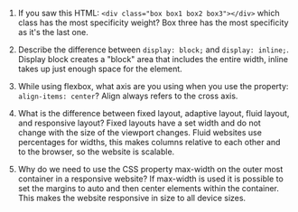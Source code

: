 <!-- Answers to the Self Study Questions go here -->

1. If you saw this HTML: `<div class="box box1 box2 box3"></div>` which class has the most specificity weight?
Box three has the most specificity as it's the last one.

2. Describe the difference between `display: block;` and `display: inline;`.
Display block creates a "block" area that includes the entire width, inline takes up just enough space for the element.

3. While using flexbox, what axis are you using when you use the property: `align-items: center`?
Align always refers to the cross axis.

4. What is the difference between fixed layout, adaptive layout, fluid layout, and responsive layout?
Fixed layouts have a set width and do not change with the size of the viewport changes.
Fluid websites use percentages for widths, this makes columns relative to each other and to the browser, so the website is scalable.

5. Why do we need to use the CSS property max-width on the outer most container in a responsive website?
If max-width is used it is possible to set the margins to auto and then center elements within the container. This makes the website responsive in size to all device sizes.
